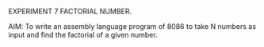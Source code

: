 EXPERIMENT 7
FACTORIAL NUMBER.

AIM: To write an assembly language program of 8086 to take N numbers as input and find
the factorial of a given number.
